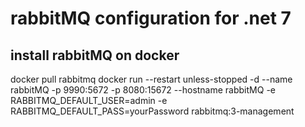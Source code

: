 # rabbitMQ configuration for .net 7 
## install rabbitMQ on docker 
docker pull rabbitmq
docker run --restart unless-stopped -d --name rabbitMQ -p 9990:5672  -p 8080:15672 --hostname rabbitMQ -e RABBITMQ_DEFAULT_USER=admin -e RABBITMQ_DEFAULT_PASS=yourPassword rabbitmq:3-management
